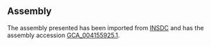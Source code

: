 
Assembly
--------

The assembly presented has been imported from 
[INSDC](http://www.insdc.org) and has the assembly accession
[GCA\_004155925.1](http://www.ebi.ac.uk/ena/data/view/GCA_004155925.1).

